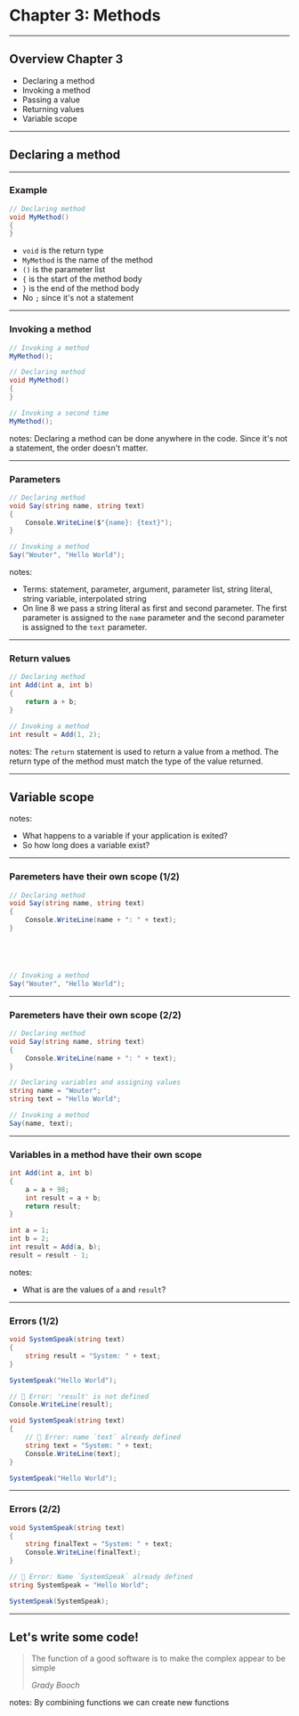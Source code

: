 # Chapter 3: Methods
-------------------------------------------------------------------------------
## Overview Chapter 3

* Declaring a method
* Invoking a method
* Passing a value
* Returning values
* Variable scope

*******************************************************************************
## Declaring a method
-------------------------------------------------------------------------------
### Example

```csharp []
// Declaring method
void MyMethod()
{
}
```

* `void` is the return type
* `MyMethod` is the name of the method
* `()` is the parameter list
* `{` is the start of the method body
* `}` is the end of the method body
* No `;` since it's not a statement

-------------------------------------------------------------------------------
### Invoking a method

```csharp []
// Invoking a method
MyMethod();

// Declaring method
void MyMethod()
{
}

// Invoking a second time
MyMethod();
```

notes: Declaring a method can be done anywhere in the code. Since it's not a statement, the order doesn't matter.

-------------------------------------------------------------------------------
### Parameters

```csharp []
// Declaring method
void Say(string name, string text)
{
    Console.WriteLine($"{name}: {text}");
}

// Invoking a method
Say("Wouter", "Hello World");
```

notes:
- Terms: statement, parameter, argument, parameter list, string literal, string variable, interpolated string
- On line 8 we pass a string literal as first and second parameter. The first parameter is assigned to the `name` parameter and the second parameter is assigned to the `text` parameter.

-------------------------------------------------------------------------------
### Return values

```csharp []
// Declaring method
int Add(int a, int b)
{
    return a + b;
}

// Invoking a method
int result = Add(1, 2);
```
notes: The `return` statement is used to return a value from a method. The return type of the method must match the type of the value returned.

*******************************************************************************
## Variable scope
notes:
- What happens to a variable if your application is exited?
- So how long does a variable exist?
-------------------------------------------------------------------------------

### Paremeters have their own scope (1/2)
```csharp []
// Declaring method
void Say(string name, string text)
{
    Console.WriteLine(name + ": " + text);
}





// Invoking a method
Say("Wouter", "Hello World");
```
-------------------------------------------------------------------------------
### Paremeters have their own scope (2/2)

```csharp [1-4,11-12|7-9|]
// Declaring method
void Say(string name, string text)
{
    Console.WriteLine(name + ": " + text);
}

// Declaring variables and assigning values
string name = "Wouter";
string text = "Hello World";

// Invoking a method
Say(name, text);
```

-------------------------------------------------------------------------------
### Variables in a method have their own scope

```csharp []
int Add(int a, int b)
{
    a = a + 98;
    int result = a + b;
    return result;
}

int a = 1;
int b = 2;
int result = Add(a, b);
result = result - 1;
```

notes: 
- What is are the values of `a` and `result`?

-------------------------------------------------------------------------------
### Errors (1/2)

```csharp []
void SystemSpeak(string text)
{
    string result = "System: " + text; 
}

SystemSpeak("Hello World");

// 🐛 Error: 'result' is not defined
Console.WriteLine(result); 
```

<div class="fragment">

```csharp []
void SystemSpeak(string text)
{
    // 🐛 Error: name `text` already defined
    string text = "System: " + text; 
    Console.WriteLine(text);
}

SystemSpeak("Hello World");
```

</div>

-------------------------------------------------------------------------------
### Errors (2/2)

```csharp []
void SystemSpeak(string text)
{
    string finalText = "System: " + text;
    Console.WriteLine(finalText);
}

// 🐛 Error: Name `SystemSpeak` already defined
string SystemSpeak = "Hello World"; 

SystemSpeak(SystemSpeak);
```

*******************************************************************************
## Let's write some code!

> The function of a good software is to make the complex appear to be simple
>
> <cite>Grady Booch</cite>

notes: By combining functions we can create new functions